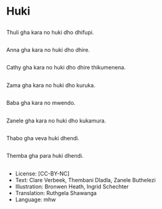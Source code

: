 # Huki

##
Thuli gha kara no huki dho dhifupi.

##
Anna gha kara no huki dho dhire.

##
Cathy gha kara no huki dho dhire thikumenena.

##
Zama gha kara no huki dho kuruka.

##
Baba gha kara no mwendo.

##
Zanele gha kara no huki dho kukamura.

##
Thabo gha veva huki dhendi.

##
Themba gha para huki dhendi.

##
* License: [CC-BY-NC]
* Text: Clare Verbeek, Thembani Dladla, Zanele Buthelezi
* Illustration: Bronwen Heath, Ingrid Schechter
* Translation: Ruthgela Shawanga
* Language: mhw
